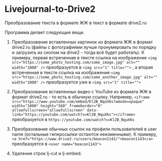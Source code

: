 # Livejournal-to-Drive2
Преобразование текста в формате ЖЖ в текст в формате drive2.ru

Программа делает следующие вещи.
1) Преобразование вставленных картинок из формата ЖЖ в формат drive2.ru (файлы с фотографиями лучше пронумеровать по порядку и загрузить их скопом на drive2 - тогда всё будет работать). К примеру, первая встреченная в тексте ссылка на изображение
`<img src="https://some_photo_hosting.com/some_image.jpg" alt="" width="1000" />`
преобразуется в
`<img src="1" title="">`
, а вторая встреченная в тексте ссылка на изображение
`<img src="https://some_photo_hosting.com/some_another_image.jpg" alt="" width="1000" />`
преобразуется уже в
`<img src="1" title="">`

2) Преобразование вставленных видео с YouTube из формата ЖЖ в формат drive2.ru - то есть в обычную ссылку. Например,
`<iframe src="https://www.youtube.com/embed/Kl2B_NquX6s?wmode=opaque" width="1000" height="560" frameborder="0" allowfullscreen="allowfullscreen" data-link="https://youtube.com/watch?v=Kl2B_NquX6s"></iframe>`
преобразуется в
`https://youtube.com/watch?v=Kl2B_NquX6s`

3) Преобразование обычных ссылок на профили пользователей в user name (остальные гиперссылки остаются неизменными). К примеру,
`<a href="https://www.drive2.ru/users/beacon1143/">beacon1143</a>`
преобразуется в
`<user name="beacon1143">`

4) Удаление строк lj-cut и lj-embed.
